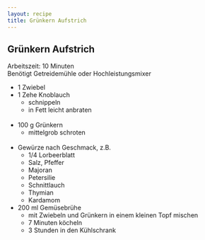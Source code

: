 ```yaml
---
layout: recipe
title: Grünkern Aufstrich
---
```


## Grünkern Aufstrich

Arbeitszeit: 10 Minuten<br>
Benötigt Getreidemühle oder Hochleistungsmixer

- 1 Zwiebel
- 1 Zehe Knoblauch
	- schnippeln
	- in Fett leicht anbraten
<br><br>
- 100 g Grünkern
	- mittelgrob schroten
<br><br>
- Gewürze nach Geschmack, z.B.
	- 1/4 Lorbeerblatt
	- Salz, Pfeffer
	- Majoran
	- Petersilie
	- Schnittlauch
	- Thymian
	- Kardamom
- 200 ml Gemüsebrühe
	- mit Zwiebeln und Grünkern in einem kleinen Topf mischen
	- 7 Minuten köcheln
	- 3 Stunden in den Kühlschrank